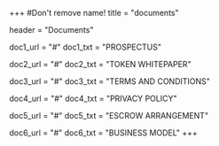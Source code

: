 +++
#Don't remove name!
title = "documents"

header = "Documents"

doc1_url = "#"
doc1_txt = "PROSPECTUS"

doc2_url = "#"
doc2_txt = "TOKEN WHITEPAPER"

doc3_url = "#"
doc3_txt = "TERMS AND CONDITIONS"

doc4_url = "#"
doc4_txt = "PRIVACY POLICY"

doc5_url = "#"
doc5_txt = "ESCROW ARRANGEMENT"

doc6_url = "#"
doc6_txt = "BUSINESS MODEL"
+++
